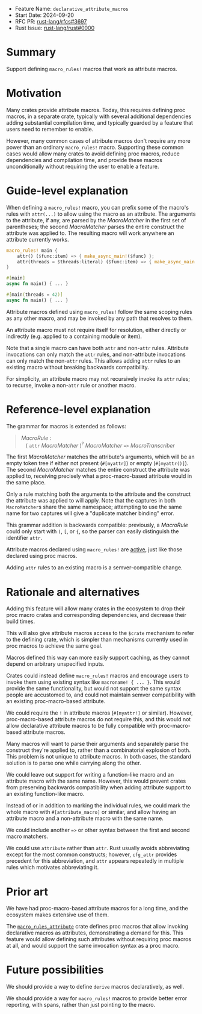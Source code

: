 - Feature Name: `declarative_attribute_macros`
- Start Date: 2024-09-20
- RFC PR: [rust-lang/rfcs#3697](https://github.com/rust-lang/rfcs/pull/3697)
- Rust Issue: [rust-lang/rust#0000](https://github.com/rust-lang/rust/issues/0000)

# Summary
[summary]: #summary

Support defining `macro_rules!` macros that work as attribute macros.

# Motivation
[motivation]: #motivation

Many crates provide attribute macros. Today, this requires defining proc
macros, in a separate crate, typically with several additional dependencies
adding substantial compilation time, and typically guarded by a feature that
users need to remember to enable.

However, many common cases of attribute macros don't require any more power
than an ordinary `macro_rules!` macro. Supporting these common cases would
allow many crates to avoid defining proc macros, reduce dependencies and
compilation time, and provide these macros unconditionally without requiring
the user to enable a feature.

# Guide-level explanation
[guide-level-explanation]: #guide-level-explanation

When defining a `macro_rules!` macro, you can prefix some of the macro's rules
with `attr(...)` to allow using the macro as an attribute. The
arguments to the attribute, if any, are parsed by the *MacroMatcher* in the
first set of parentheses; the second *MacroMatcher* parses the entire construct
the attribute was applied to. The resulting macro will work anywhere an
attribute currently works.

```rust
macro_rules! main {
    attr() ($func:item) => { make_async_main!($func) };
    attr(threads = $threads:literal) ($func:item) => { make_async_main!($threads, $func) };
}

#[main]
async fn main() { ... }

#[main(threads = 42)]
async fn main() { ... }
```

Attribute macros defined using `macro_rules!` follow the same scoping rules as
any other macro, and may be invoked by any path that resolves to them.

An attribute macro must not require itself for resolution, either directly or
indirectly (e.g. applied to a containing module or item).

Note that a single macro can have both `attr` and non-`attr` rules. Attribute
invocations can only match the `attr` rules, and non-attribute invocations can
only match the non-`attr` rules. This allows adding `attr` rules to an existing
macro without breaking backwards compatibility.

For simplicity, an attribute macro may not recursively invoke its `attr` rules;
to recurse, invoke a non-`attr` rule or another macro.

# Reference-level explanation
[reference-level-explanation]: #reference-level-explanation

The grammar for macros is extended as follows:

> _MacroRule_ :\
> &nbsp;&nbsp; ( `attr` _MacroMatcher_ )<sup>?</sup>  _MacroMatcher_ `=>` _MacroTranscriber_

The first _MacroMatcher_ matches the attribute's arguments, which will be an
empty token tree if either not present (`#[myattr]`) or empty (`#[myattr()]`).
The second _MacroMatcher_ matches the entire construct the attribute was
applied to, receiving precisely what a proc-macro-based attribute would in the
same place.

Only a rule matching both the arguments to the attribute and the construct the
attribute was applied to will apply. Note that the captures in both
`MacroMatcher`s share the same namespace; attempting to use the same name for
two captures will give a "duplicate matcher binding" error.

This grammar addition is backwards compatible: previously, a _MacroRule_ could
only start with `(`, `[`, or `{`, so the parser can easily distinguish the
identifier `attr`.

Attribute macros declared using `macro_rules!` are
[active](https://doc.rust-lang.org/reference/attributes.html#active-and-inert-attributes),
just like those declared using proc macros.

Adding `attr` rules to an existing macro is a semver-compatible change.

# Rationale and alternatives
[rationale-and-alternatives]: #rationale-and-alternatives

Adding this feature will allow many crates in the ecosystem to drop their proc
macro crates and corresponding dependencies, and decrease their build times.

This will also give attribute macros access to the `$crate` mechanism to refer
to the defining crate, which is simpler than mechanisms currently used in proc
macros to achieve the same goal.

Macros defined this way can more easily support caching, as they cannot depend
on arbitrary unspecified inputs.

Crates could instead define `macro_rules!` macros and encourage users to invoke
them using existing syntax like `macroname! { ... }`. This would provide the
same functionality, but would not support the same syntax people are accustomed
to, and could not maintain semver compatibility with an existing
proc-macro-based attribute.

We could require the `!` in attribute macros (`#[myattr!]` or similar).
However, proc-macro-based attribute macros do not require this, and this would
not allow declarative attribute macros to be fully compatible with
proc-macro-based attribute macros.

Many macros will want to parse their arguments and separately parse the
construct they're applied to, rather than a combinatorial explosion of both.
This problem is not unique to attribute macros. In both cases, the standard
solution is to parse one while carrying along the other.

We could leave out support for writing a function-like macro and an attribute
macro with the same name. However, this would prevent crates from preserving
backwards compatibility when adding attribute support to an existing
function-like macro.

Instead of or in addition to marking the individual rules, we could mark the
whole macro with `#[attribute_macro]` or similar, and allow having an attribute
macro and a non-attribute macro with the same name.

We could include another `=>` or other syntax between the first and second
macro matchers.

We could use `attribute` rather than `attr`. Rust usually avoids abbreviating
except for the most common constructs; however, `cfg_attr` provides precedent
for this abbreviation, and `attr` appears repeatedly in multiple rules which
motivates abbreviating it.

# Prior art
[prior-art]: #prior-art

We have had proc-macro-based attribute macros for a long time, and the
ecosystem makes extensive use of them.

The [`macro_rules_attribute`](https://crates.io/crates/macro_rules_attribute)
crate defines proc macros that allow invoking declarative macros as attributes,
demonstrating a demand for this. This feature would allow defining such
attributes without requiring proc macros at all, and would support the same
invocation syntax as a proc macro.

# Future possibilities
[future-possibilities]: #future-possibilities

We should provide a way to define `derive` macros declaratively, as well.

We should provide a way for `macro_rules!` macros to provide better error
reporting, with spans, rather than just pointing to the macro.
